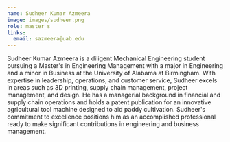```yaml
---
name: Sudheer Kumar Azmeera
image: images/sudheer.png
role: master_s
links:
  email: sazmeera@uab.edu
---
```


Sudheer Kumar Azmeera is a diligent Mechanical Engineering student pursuing a Master's in Engineering Management with a major in Engineering and a minor in Business at the University of Alabama at Birmingham. With expertise in leadership, operations, and customer service, Sudheer excels in areas such as 3D printing, supply chain management, project management, and design. He has a managerial background in financial and supply chain operations and holds a patent publication for an innovative agricultural tool machine designed to aid paddy cultivation. Sudheer's commitment to excellence positions him as an accomplished professional ready to make significant contributions in engineering and business management.